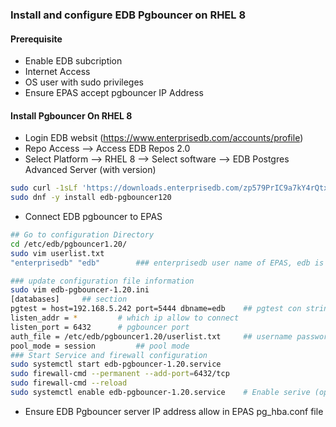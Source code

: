 ### Install and configure EDB Pgbouncer on RHEL 8

#### Prerequisite
- Enable EDB subcription
- Internet Access 
- OS user with sudo privileges
- Ensure EPAS accept pgbouncer IP Address

#### Install Pgbouncer On RHEL 8
- Login EDB websit (https://www.enterprisedb.com/accounts/profile) 
- Repo Access --> Access EDB Repos 2.0 
- Select Platform --> RHEL 8 --> Select software --> EDB Postgres Advanced Server (with version)
```sh
sudo curl -1sLf 'https://downloads.enterprisedb.com/zp579PrIC9a7kY4rQtxX63HAaXHtzeCA/enterprise/setup.rpm.sh' | sudo -E bash
sudo dnf -y install edb-pgbouncer120
```
- Connect EDB pgbouncer to EPAS
```sh
## Go to configuration Directory
cd /etc/edb/pgbouncer1.20/
sudo vim userlist.txt
"enterprisedb" "edb"        ### enterprisedb user name of EPAS, edb is Database Name

### update configuration file information
sudo vim edb-pgbouncer-1.20.ini
[databases]     ## section
pgtest = host=192.168.5.242 port=5444 dbname=edb    ## pgtest con string name, host EPAS IP, port DB port, dbname EPAS db name.
listen_addr = *         # which ip allow to connect
listen_port = 6432      # pgbouncer port 
auth_file = /etc/edb/pgbouncer1.20/userlist.txt     ## username password file
pool_mode = session         ## pool mode
### Start Service and firewall configuration
sudo systemctl start edb-pgbouncer-1.20.service
sudo firewall-cmd --permanent --add-port=6432/tcp
sudo firewall-cmd --reload
sudo systemctl enable edb-pgbouncer-1.20.service    # Enable serive (optional)
```
- Ensure EDB Pgbouncer server IP address allow in EPAS pg_hba.conf file
